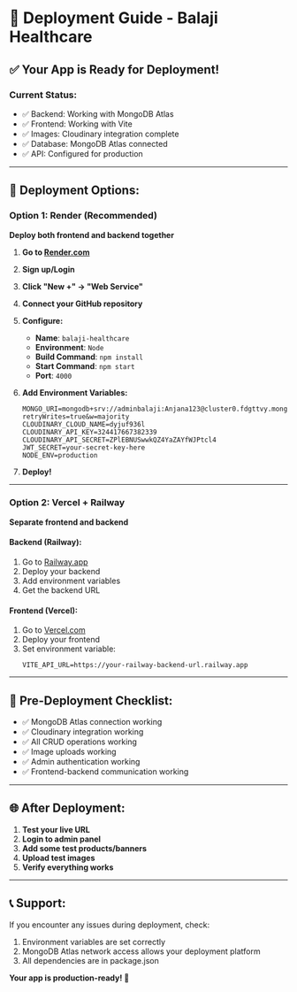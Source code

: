 # 🚀 Deployment Guide - Balaji Healthcare

## ✅ Your App is Ready for Deployment!

### **Current Status:**
- ✅ Backend: Working with MongoDB Atlas
- ✅ Frontend: Working with Vite
- ✅ Images: Cloudinary integration complete
- ✅ Database: MongoDB Atlas connected
- ✅ API: Configured for production

---

## **🎯 Deployment Options:**

### **Option 1: Render (Recommended)**
**Deploy both frontend and backend together**

1. **Go to [Render.com](https://render.com)**
2. **Sign up/Login**
3. **Click "New +" → "Web Service"**
4. **Connect your GitHub repository**
5. **Configure:**
   - **Name**: `balaji-healthcare`
   - **Environment**: `Node`
   - **Build Command**: `npm install`
   - **Start Command**: `npm start`
   - **Port**: `4000`

6. **Add Environment Variables:**
   ```
   MONGO_URI=mongodb+srv://adminbalaji:Anjana123@cluster0.fdgttvy.mongodb.net/balajiDB?retryWrites=true&w=majority
   CLOUDINARY_CLOUD_NAME=dyjuf936l
   CLOUDINARY_API_KEY=324417667382339
   CLOUDINARY_API_SECRET=ZPlEBNUSwwkQZ4YaZAYfWJPtcl4
   JWT_SECRET=your-secret-key-here
   NODE_ENV=production
   ```

7. **Deploy!**

---

### **Option 2: Vercel + Railway**
**Separate frontend and backend**

#### **Backend (Railway):**
1. Go to [Railway.app](https://railway.app)
2. Deploy your backend
3. Add environment variables
4. Get the backend URL

#### **Frontend (Vercel):**
1. Go to [Vercel.com](https://vercel.com)
2. Deploy your frontend
3. Set environment variable:
   ```
   VITE_API_URL=https://your-railway-backend-url.railway.app
   ```

---

## **🔧 Pre-Deployment Checklist:**

- ✅ MongoDB Atlas connection working
- ✅ Cloudinary integration working
- ✅ All CRUD operations working
- ✅ Image uploads working
- ✅ Admin authentication working
- ✅ Frontend-backend communication working

---

## **🌐 After Deployment:**

1. **Test your live URL**
2. **Login to admin panel**
3. **Add some test products/banners**
4. **Upload test images**
5. **Verify everything works**

---

## **📞 Support:**
If you encounter any issues during deployment, check:
1. Environment variables are set correctly
2. MongoDB Atlas network access allows your deployment platform
3. All dependencies are in package.json

**Your app is production-ready! 🎉** 